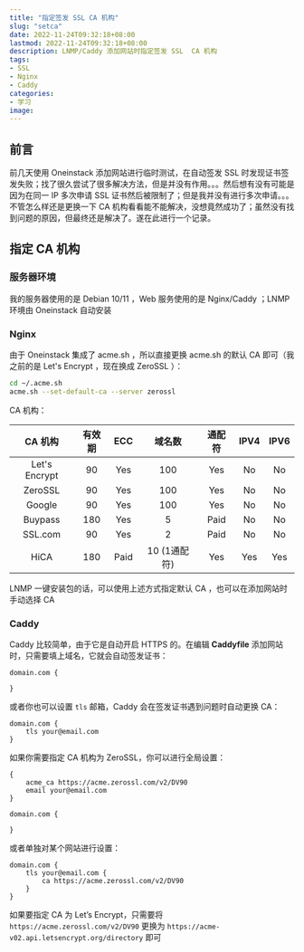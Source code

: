 ```yaml
---
title: "指定签发 SSL CA 机构"
slug: "setca"
date: 2022-11-24T09:32:18+08:00
lastmod: 2022-11-24T09:32:18+08:00
description: LNMP/Caddy 添加网站时指定签发 SSL  CA 机构
tags:
- SSL
- Nginx
- Caddy
categories:
- 学习
image: 
---
```


## 前言

前几天使用 Oneinstack 添加网站进行临时测试，在自动签发 SSL 时发现证书签发失败；找了很久尝试了很多解决方法，但是并没有作用。。。然后想有没有可能是因为在同一 IP 多次申请 SSL 证书然后被限制了；但是我并没有进行多次申请。。。不管怎么样还是更换一下 CA 机构看看能不能解决，没想竟然成功了；虽然没有找到问题的原因，但最终还是解决了。遂在此进行一个记录。

<!--more-->

## 指定 CA 机构

### 服务器环境

我的服务器使用的是 Debian 10/11 ，Web 服务使用的是 Nginx/Caddy ；LNMP 环境由 Oneinstack 自动安装

### Nginx

由于 Oneinstack 集成了 acme.sh ，所以直接更换 acme.sh 的默认 CA 即可（我之前的是 Let's Encrypt ，现在换成 ZeroSSL ）：

```bash
cd ~/.acme.sh
acme.sh --set-default-ca --server zerossl
```

CA 机构：

|    CA 机构    |有效期| ECC |   域名数  |通配符|IPV4|IPV6|
|     :--:      | :--:|:--: |    :--:   | :--:|:--:|:--:|
| Let's Encrypt |  90 | Yes |    100    | Yes | No | No |
|    ZeroSSL    |  90 | Yes |    100    | Yes | No | No |
|     Google    |  90 | Yes |    100    | Yes | No | No |
|    Buypass    | 180 | Yes |     5     | Paid| No | No |
|    SSL.com    |  90 | Yes |      2    | Paid| No | No |
|      HiCA     | 180 | Paid|10 (1通配符)|  Yes| Yes| Yes|

LNMP 一键安装包的话，可以使用上述方式指定默认 CA ，也可以在添加网站时手动选择 CA

### Caddy

Caddy 比较简单，由于它是自动开启 HTTPS 的。在编辑 **Caddyfile** 添加网站时，只需要填上域名，它就会自动签发证书：

```caddyfile
domain.com {

}
```

或者你也可以设置 `tls` 邮箱，Caddy 会在签发证书遇到问题时自动更换 CA：

```caddyfile
domain.com {
    tls your@email.com
}
```

如果你需要指定 CA 机构为 ZeroSSL，你可以进行全局设置：

```caddyfile
{
    acme_ca https://acme.zerossl.com/v2/DV90
    email your@email.com
}

domain.com {

}
```

或者单独对某个网站进行设置：

```caddyfile
domain.com {
    tls your@email.com {
        ca https://acme.zerossl.com/v2/DV90
    }
}
```

如果要指定 CA 为 Let’s Encrypt，只需要将 `https://acme.zerossl.com/v2/DV90` 更换为 `https://acme-v02.api.letsencrypt.org/directory` 即可